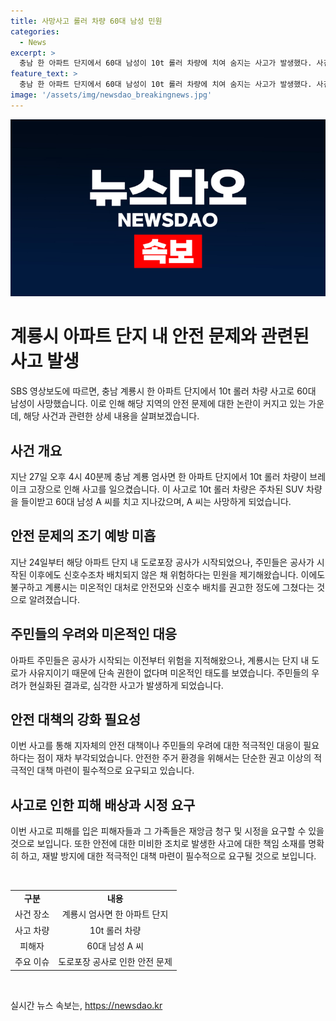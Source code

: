 ```yaml
---
title: 사망사고 롤러 차량 60대 남성 민원
categories:
  - News
excerpt: >
  충남 한 아파트 단지에서 60대 남성이 10t 롤러 차량에 치여 숨지는 사고가 발생했다. 사건 전 해당 아파트 주민들은 도로 공사로 인해 위험을 느끼고 민원을 제기했으나 관련 당국은 적극적으로 대처하지 않았다. 지역 주민들의 우려가 현실이 된 결과로 이번 사고는 도로 안전에 대한 중요성을 부각시킨다. (150자)
feature_text: >
  충남 한 아파트 단지에서 60대 남성이 10t 롤러 차량에 치여 숨지는 사고가 발생했다. 사건 전 해당 아파트 주민들은 도로 공사로 인해 위험을 느끼고 민원을 제기했으나 관련 당국은 적극적으로 대처하지 않았다. 지역 주민들의 우려가 현실이 된 결과로 이번 사고는 도로 안전에 대한 중요성을 부각시킨다. (150자)
image: '/assets/img/newsdao_breakingnews.jpg'
---
```


<p><img src="/assets/img/newsdao_breakingnews.jpg" alt="koreaapp 속보" /></p>

<h1 data-ke-size="size26">계룡시 아파트 단지 내 안전 문제와 관련된 사고 발생</h1>

<p data-ke-size="size16">SBS 영상보도에 따르면, 충남 계룡시 한 아파트 단지에서 10t 롤러 차량 사고로 60대 남성이 사망했습니다. 이로 인해 해당 지역의 안전 문제에 대한 논란이 커지고 있는 가운데, 해당 사건과 관련한 상세 내용을 살펴보겠습니다.</p>

<h2 data-ke-size="size24">사건 개요</h2>

<p data-ke-size="size16">지난 27일 오후 4시 40분께 충남 계룡 엄사면 한 아파트 단지에서 10t 롤러 차량이 브레이크 고장으로 인해 사고를 일으켰습니다. 이 사고로 10t 롤러 차량은 주차된 SUV 차량을 들이받고 60대 남성 A 씨를 치고 지나갔으며, A 씨는 사망하게 되었습니다.</p>

<h2 data-ke-size="size24">안전 문제의 조기 예방 미흡</h2>

<p data-ke-size="size16">지난 24일부터 해당 아파트 단지 내 도로포장 공사가 시작되었으나, 주민들은 공사가 시작된 이후에도 신호수조차 배치되지 않은 채 위험하다는 민원을 제기해왔습니다. 이에도 불구하고 계룡시는 미온적인 대처로 안전모와 신호수 배치를 권고한 정도에 그쳤다는 것으로 알려졌습니다.</p>

<h2 data-ke-size="size24">주민들의 우려와 미온적인 대응</h2>

<p data-ke-size="size16">아파트 주민들은 공사가 시작되는 이전부터 위험을 지적해왔으나, 계룡시는 단지 내 도로가 사유지이기 때문에 단속 권한이 없다며 미온적인 태도를 보였습니다. 주민들의 우려가 현실화된 결과로, 심각한 사고가 발생하게 되었습니다.</p>

<h2 data-ke-size="size24">안전 대책의 강화 필요성</h2>

<p data-ke-size="size16">이번 사고를 통해 지자체의 안전 대책이나 주민들의 우려에 대한 적극적인 대응이 필요하다는 점이 재차 부각되었습니다. 안전한 주거 환경을 위해서는 단순한 권고 이상의 적극적인 대책 마련이 필수적으로 요구되고 있습니다.</p>

<h2 data-ke-size="size24">사고로 인한 피해 배상과 시정 요구</h2>

<p data-ke-size="size16">이번 사고로 피해를 입은 피해자들과 그 가족들은 재앙금 청구 및 시정을 요구할 수 있을 것으로 보입니다. 또한 안전에 대한 미비한 조치로 발생한 사고에 대한 책임 소재를 명확히 하고, 재발 방지에 대한 적극적인 대책 마련이 필수적으로 요구될 것으로 보입니다.</p>

<p data-ke-size="size16">&nbsp;</p>

<table>
    <tbody>
        <tr>
            <td style="text-align: center; height: 17px;"><b>구분</b></td>
            <td style="text-align: center; height: 17px;"><b>내용</b></td>
        </tr>
        <tr>
            <td style="text-align: center; height: 17px;">사건 장소</td>
            <td style="text-align: center; height: 17px;">계룡시 엄사면 한 아파트 단지</td>
        </tr>
        <tr>
            <td style="text-align: center; height: 17px;">사고 차량</td>
            <td style="text-align: center; height: 17px;">10t 롤러 차량</td>
        </tr>
        <tr>
            <td style="text-align: center; height: 17px;">피해자</td>
            <td style="text-align: center; height: 17px;">60대 남성 A 씨</td>
        </tr>
        <tr>
            <td style="text-align: center; height: 17px;">주요 이슈</td>
            <td style="text-align: center; height: 17px;">도로포장 공사로 인한 안전 문제</td>
        </tr>
    </tbody>
</table>

<p data-ke-size="size16">&nbsp;</p>
실시간 뉴스 속보는, <a href="https://newsdao.kr" rel="dofollow">https://newsdao.kr</a>


